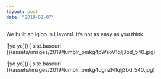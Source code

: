 ```yaml
---
layout: post
date: "2019-02-07"
---
```


We built an igloo in Llavorsí. It’s not as easy as you think.

![yo yo]({{ site.baseurl }}/assets/images/2019/tumblr_pmkg4pWsoV1qlj3bd_540.jpg)

![yo yo]({{ site.baseurl }}/assets/images/2019/tumblr_pmkg4ugnZN1qlj3bd_540.jpg)
